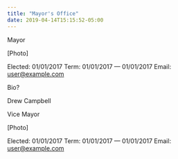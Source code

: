 ```yaml
---
title: "Mayor's Office"
date: 2019-04-14T15:15:52-05:00
---
```

Mayor

[Photo]

Elected: 01/01/2017
Term: 01/01/2017 — 01/01/2017
Email: user@example.com

Bio?

Drew Campbell

Vice Mayor

[Photo]

Elected: 01/01/2017
Term: 01/01/2017 — 01/01/2017
Email: user@example.com


